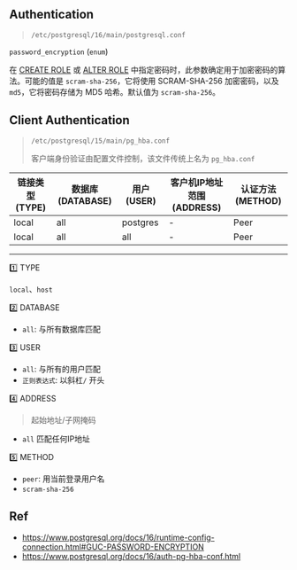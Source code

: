 ## Authentication

> `/etc/postgresql/16/main/postgresql.conf`

`password_encryption` (`enum`) 



在 [CREATE ROLE](https://www.postgresql.org/docs/16/sql-createrole.html) 或 [ALTER ROLE](https://www.postgresql.org/docs/16/sql-alterrole.html) 中指定密码时，此参数确定用于加密密码的算法。可能的值是 `scram-sha-256`，它将使用 SCRAM-SHA-256 加密密码，以及 `md5`，它将密码存储为 MD5 哈希。默认值为 `scram-sha-256`。



## Client Authentication

> `/etc/postgresql/15/main/pg_hba.conf` 
>
> 客户端身份验证由配置文件控制，该文件传统上名为 `pg_hba.conf`

链接类型(TYPE)|数据库(DATABASE)|用户(USER)|客户机IP地址范围(ADDRESS)|认证方法(METHOD)
---|---|---|---|---
local |all|postgres|-|Peer
local | all|all|-|Peer

---

1️⃣ TYPE

`local`、`host`



2️⃣ DATABASE

* `all`: 与所有数据库匹配



3️⃣ USER

* `all`: 与所有的用户匹配
* `正则表达式`: 以斜杠`/` 开头



4️⃣ ADDRESS

> 起始地址/子网掩码

* `all` 匹配任何IP地址

5️⃣ METHOD

* `peer`:  用当前登录用户名
* `scram-sha-256`









## Ref



* <https://www.postgresql.org/docs/16/runtime-config-connection.html#GUC-PASSWORD-ENCRYPTION>
* <https://www.postgresql.org/docs/16/auth-pg-hba-conf.html>
